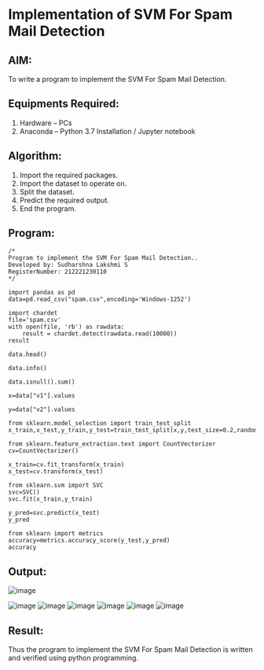 # Implementation of SVM For Spam Mail Detection

## AIM:
To write a program to implement the SVM For Spam Mail Detection.

## Equipments Required:
1. Hardware – PCs
2. Anaconda – Python 3.7 Installation / Jupyter notebook

## Algorithm:
1. Import the required packages.
2. Import the dataset to operate on.
3. Split the dataset.
4. Predict the required output.
5. End the program.

## Program:
```
/*
Program to implement the SVM For Spam Mail Detection..
Developed by: Sudharshna Lakshmi S
RegisterNumber: 212221230110
*/
```
```
import pandas as pd
data=pd.read_csv("spam.csv",encoding='Windows-1252')

import chardet
file='spam.csv'
with open(file, 'rb') as rawdata:
    result = chardet.detect(rawdata.read(10000))
result

data.head()

data.info()

data.isnull().sum()

x=data["v1"].values

y=data["v2"].values

from sklearn.model_selection import train_test_split
x_train,x_test,y_train,y_test=train_test_split(x,y,test_size=0.2,random_state=0)

from sklearn.feature_extraction.text import CountVectorizer 
cv=CountVectorizer()

x_train=cv.fit_transform(x_train)
x_test=cv.transform(x_test)

from sklearn.svm import SVC
svc=SVC()
svc.fit(x_train,y_train)

y_pred=svc.predict(x_test)
y_pred

from sklearn import metrics
accuracy=metrics.accuracy_score(y_test,y_pred)
accuracy
```
## Output:
![image](https://user-images.githubusercontent.com/94882905/203790369-1e504865-18c5-47be-985e-f4051ea52db9.png)


![image](https://user-images.githubusercontent.com/94882905/203790388-6259e90f-26bc-492b-98f9-fd50c49a8782.png)
![image](https://user-images.githubusercontent.com/94882905/203790421-0195db10-6787-4992-8491-655d21efcc82.png)
![image](https://user-images.githubusercontent.com/94882905/203790459-5b140942-c7b6-4751-b2c1-2a5d30e09e2d.png)
![image](https://user-images.githubusercontent.com/94882905/203790517-2e29d94a-c22f-4567-950d-2b34a93e67d0.png)
![image](https://user-images.githubusercontent.com/94882905/203790542-1b9ae100-20da-4498-bd74-0de536df8c98.png)
![image](https://user-images.githubusercontent.com/94882905/203790576-ce61c3ff-9ae7-4eb5-ba09-be5b318d1991.png)
## Result:
Thus the program to implement the SVM For Spam Mail Detection is written and verified using python programming.
